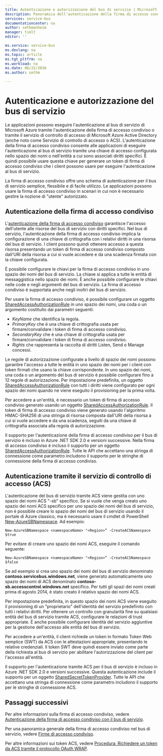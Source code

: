 ```yaml
---
title: Autenticazione e autorizzazione del bus di servizio | Microsoft Docs
description: Panoramica dell'autenticazione della firma di accesso condiviso.
services: service-bus
documentationcenter: na
author: sethmanheim
manager: timlt
editor: ''

ms.service: service-bus
ms.devlang: na
ms.topic: article
ms.tgt_pltfrm: na
ms.workload: na
ms.date: 06/22/2016
ms.author: sethm

---
```

# Autenticazione e autorizzazione del bus di servizio
Le applicazioni possono eseguire l'autenticazione al bus di servizio di Microsoft Azure tramite l'autenticazione della firma di accesso condiviso o tramite il servizio di controllo di accesso di Microsoft Azure Active Directory (anche noto come Servizio di controllo di accesso o ACS). L'autenticazione della firma di accesso condiviso consente alle applicazioni di eseguire l'autenticazione al bus di servizio tramite una chiave di accesso configurata nello spazio dei nomi o nell'entità a cui sono associati diritti specifici. È quindi possibile usare questa chiave per generare un token di firma di accesso condiviso che i client possono usare per eseguire l'autenticazione al bus di servizio.

La firma di accesso condiviso offre uno schema di autenticazione per il bus di servizio semplice, flessibile e di facile utilizzo. Le applicazioni possono usare la firma di accesso condiviso in scenari in cui non è necessario gestire la nozione di "utente" autorizzato.

## Autenticazione della firma di accesso condiviso
L'[autenticazione della firma di accesso condiviso](../service-bus-messaging/service-bus-sas-overview.md) garantisce l'accesso dell'utente alle risorse del bus di servizio con diritti specifici. Nel bus di servizio, l'autenticazione della firma di accesso condiviso implica la configurazione di una chiave di crittografia con i relativi diritti in una risorsa del bus di servizio. I client possono quindi ottenere accesso a questa risorsa presentando un token di firma di accesso condiviso composto dall'URI della risorsa a cui si vuole accedere e da una scadenza firmata con la chiave configurata.

È possibile configurare le chiavi per la firma di accesso condiviso in uno spazio dei nomi del bus di servizio. La chiave si applica a tutte le entità di messaggistica nello spazio dei nomi. È anche possibile configurare le chiavi nelle code e negli argomenti del bus di servizio. La firma di accesso condiviso è supportata anche negli inoltri del bus di servizio.

Per usare la firma di accesso condiviso, è possibile configurare un oggetto [SharedAccessAuthorizationRule](https://msdn.microsoft.com/library/azure/microsoft.servicebus.messaging.sharedaccessauthorizationrule.aspx) in uno spazio dei nomi, una coda o un argomento costituito dai parametri seguenti:

* *KeyName* che identifica la regola.
* *PrimaryKey* che è una chiave di crittografia usata per firmare/convalidare i token di firma di accesso condiviso.
* *SecondaryKey* che è una chiave di crittografia usata per firmare/convalidare i token di firma di accesso condiviso.
* *Rights* che rappresenta la raccolta di diritti Listen, Send o Manage concessi.

Le regole di autorizzazione configurate a livello di spazio dei nomi possono garantire l'accesso a tutte le entità in uno spazio dei nomi per i client con token firmati che usano la chiave corrispondente. In uno spazio dei nomi, una coda o un argomento del bus di servizio è possibile configurare fino a 12 regole di autorizzazione. Per impostazione predefinita, un oggetto [SharedAccessAuthorizationRule](https://msdn.microsoft.com/library/azure/microsoft.servicebus.messaging.sharedaccessauthorizationrule.aspx) con tutti i diritti viene configurato per ogni spazio dei nomi quando ne viene eseguito il provisioning per la prima volta.

Per accedere a un'entità, è necessario un token di firma di accesso condiviso generato usando un oggetto [SharedAccessAuthorizationRule](https://msdn.microsoft.com/library/azure/microsoft.servicebus.messaging.sharedaccessauthorizationrule.aspx). Il token di firma di accesso condiviso viene generato usando l'algoritmo HMAC-SHA256 di una stringa di risorsa composta dall'URI della risorsa a cui si vuole accedere e da una scadenza, seguiti da una chiave di crittografia associata alla regola di autorizzazione.

Il supporto per l'autenticazione della firma di accesso condiviso per il bus di servizio è incluso in Azure .NET SDK 2.0 e versioni successive. Nella firma di accesso condiviso è incluso il supporto per un oggetto [SharedAccessAuthorizationRule](https://msdn.microsoft.com/library/azure/microsoft.servicebus.messaging.sharedaccessauthorizationrule.aspx). Tutte le API che accettano una stringa di connessione come parametro includono il supporto per le stringhe di connessione della firma di accesso condiviso.

## Autenticazione tramite il servizio di controllo di accesso (ACS)
L'autenticazione del bus di servizio tramite ACS viene gestita con uno spazio dei nomi ACS "-sb" specifico. Se si vuole che venga creato uno spazio dei nomi ACS specifico per uno spazio dei nomi del bus di servizio, non è possibile creare lo spazio dei nomi del bus di servizio usando il portale di Azure classico, ma è necessario usare il cmdlet di PowerShell [New-AzureSBNamespace](https://msdn.microsoft.com/library/azure/dn495165.aspx). Ad esempio:

```
New-AzureSBNamespace <namespaceName> "<Region>” -CreateACSNamespace $true
```

Per evitare di creare uno spazio dei nomi ACS, eseguire il comando seguente:

```
New-AzureSBNamespace <namespaceName> "<Region>” -CreateACSNamespace $false
```

Se ad esempio si crea uno spazio dei nomi del bus di servizio denominato **contoso.servicebus.windows.net**, viene generato automaticamente uno spazio dei nomi di ACS denominato **contoso-sb.accesscontrol.windows.net** specifico. Per tutti gli spazi dei nomi creati prima di agosto 2014, è stato creato il relativo spazio dei nomi ACS.

Per impostazione predefinita, in questo spazio dei nomi ACS viene eseguito il provisioning di un "proprietario" dell'identità del servizio predefinito con tutti i relativi diritti. Per ottenere un controllo con granularità fine su qualsiasi entità del bus di servizio tramite ACS, configurare le relazioni di trust appropriate. È anche possibile configurare identità del servizio aggiuntive per la gestione dell'accesso alle entità del bus di servizio.

Per accedere a un'entità, il client richiede un token in formato Token Web semplice (SWT) da ACS con le attestazioni appropriate, presentando le relative credenziali. Il token SWT deve quindi essere inviato come parte della richiesta al bus di servizio per abilitare l'autorizzazione del client per l'accesso all'entità.

Il supporto per l'autenticazione tramite ACS per il bus di servizio è incluso in Azure .NET SDK 2.0 e versioni successive. Questa autenticazione include il supporto per un oggetto [SharedSecretTokenProvider](https://msdn.microsoft.com/library/azure/microsoft.servicebus.sharedsecrettokenprovider.aspx). Tutte le API che accettano una stringa di connessione come parametro includono il supporto per le stringhe di connessione ACS.

## Passaggi successivi
Per altre informazioni sulla firma di accesso condiviso, vedere [Autenticazione della firma di accesso condiviso con il bus di servizio](../service-bus-messaging/service-bus-shared-access-signature-authentication.md).

Per una panoramica generale della firma di accesso condiviso nel bus di servizio, vedere [Firme di accesso condiviso](../service-bus-messaging/service-bus-sas-overview.md).

Per altre informazioni sui token ACS, vedere [Procedura: Richiedere un token da ACS tramite il protocollo OAuth WRAP](https://msdn.microsoft.com/library/hh674475.aspx).

<!---HONumber=AcomDC_0622_2016-->